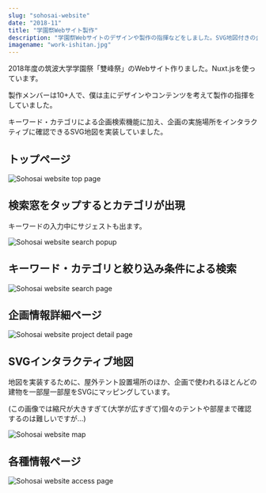 ```yaml
---
slug: "sohosai-website"
date: "2018-11"
title: "学園祭Webサイト製作"
description: "学園祭Webサイトのデザインや製作の指揮などをしました。SVG地図付きの企画検索機能も実装されていました。Nuxt.js製。"
imagename: "work-ishitan.jpg"
---
```


2018年度の筑波大学学園祭「雙峰祭」のWebサイト作りました。Nuxt.jsを使っています。

製作メンバーは10+人で、僕は主にデザインやコンテンツを考えて製作の指揮をしていました。

キーワード・カテゴリによる企画検索機能に加え、企画の実施場所をインタラクティブに確認できるSVG地図を実装していました。

## トップページ

![Sohosai website top page](../../images/work-ishitan-screen.jpg)

## 検索窓をタップするとカテゴリが出現

キーワードの入力中にサジェストも出ます。

<div style="max-width: 360px">

  ![Sohosai website search popup](../../images/work-ishitan-popup.jpg)

</div>

## キーワード・カテゴリと絞り込み条件による検索

![Sohosai website search page](../../images/work-ishitan-search.png)

## 企画情報詳細ページ

<div style="max-width: 360px;">

![Sohosai website project detail page](../../images/work-ishitan-project.jpg)

</div>

## SVGインタラクティブ地図

地図を実装するために、屋外テント設置場所のほか、企画で使われるほとんどの建物を一部屋一部屋をSVGにマッピングしています。

(この画像では縮尺が大きすぎて(大学が広すぎて)個々のテントや部屋まで確認するのは難しいですが…)

<div style="max-width: 360px;">

![Sohosai website map](../../images/work-ishitan-map.jpg)

</div>

## 各種情報ページ

![Sohosai website access page](../../images/work-ishitan-access.png)